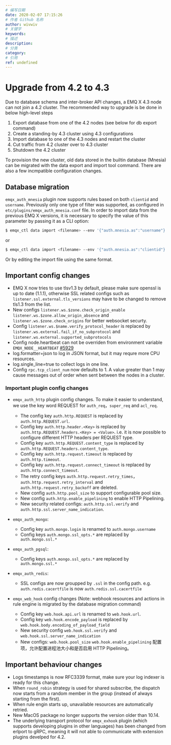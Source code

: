 ```yaml
---
# 编写日期
date: 2020-02-07 17:15:26
# 作者 Github 名称
author: wivwiv
# 关键字
keywords:
# 描述
description:
# 分类
category:
# 引用
ref: undefined
---
```


# Upgrade from 4.2 to 4.3

Due to database schema and inter-broker API changes, a EMQ X 4.3 node can not
join a 4.2 cluster.
The recommended way to upgrade is be done in below high-level steps

1. Export database from one of the 4.2 nodes (see below for db export command)
1. Create a standing-by 4.3 cluster using 4.3 configurations
1. Import database to one of the 4.3 nodes and restart the cluster
1. Cut traffic from 4.2 cluster over to 4.3 cluster
1. Shutdown the 4.2 cluster

To provision the new cluster, old data stored in the builtin database (Mnesia)
can be migrated with the data export and import tool command.
There are also a few incmpatible configuration changes.

## Database migration

`emqx_auth_mnesia` plugin now supports rules based on both `clientid` and `username`.
Previously only one type of filter was supported, as configured in `etc/plugins/emqx_auth_mnesia.conf` file.
In order to import data from the previous EMQ X versions, it is necessary to specify the value of this parameter by passing it as a CLI option:

```bash
$ emqx_ctl data import <filename> --env '{"auth.mnesia.as":"username"}'
```

or

```bash
$ emqx_ctl data import <filename> --env '{"auth.mnesia.as":"clientid"}'
```

Or by editing the import file using the same format.

## Important config changes

- EMQ X now tries to use tlsv1.3 by default, please make sure openssl is up to date (1.1.1), otherwise SSL related configs such as `listener.ssl.external.tls_versions` may have to be changed to remove tls1.3 from the list.
- New configs `listener.ws.$zone.check_origin_enable` `listener.ws.$zone.allow_origin_absence` and `listener.ws.$zone.check_origins` for better websocket securty.
- Config `listener.ws.$name.verify_protocol_header` is replaced by `listener.ws.external.fail_if_no_subprotocol` and `listener.ws.external.supported_subprotocols`
- Config node.heartbeat can not be overriden from environment variable `EMQX_NODE__HEARTBEAT` [#5929](https://github.com/emqx/emqx/issues/5929)
- log.formatter=json to log in JSON format, but it may requre more CPU resources.
- log.single_line=true to collect logs in one line.
- Config `rpc.tcp_client_num` now defaults to 1. A value greater than 1 may cause messages out of order when sent between the nodes in a cluster.

### Important plugin config changes

- `emqx_auth_http` plugin config changes.
  To make it easier to understand, we use the key word REQUEST for `auth_req`，`super_req` and `acl_req`.
  - The config key `auth.http.REQUEST` is replaced by `auth.http.REQUEST.url`.
  - Config key `auth.http.header.<Key>` is replaced by `auth.http.REQUEST.headers.<Key> = <Value>`. i.e. it is now possible to configure different HTTP headers per REQUEST type.
  - Config key `auth.http.REQUEST.content_type` is replaced by `auth.http.REQUEST.headers.content_type`.
  - Config key `auth.http.request.timeout` is replaced by `auth.http.timeout`.
  - Config key `auth.http.request.connect_timeout` is replaced by `auth.http.connect_timeout`.
  - The retry config keys `auth.http.request.retry_times`，`auth.http.request.retry_interval` and `auth.http.request.retry_backoff` are deleted.
  - New config `auth.http.pool_size` to support configurable pool size.
  - New config `auth.http.enable_pipelining` to enable HTTP Pipelining.
  - New security related configs: `auth.http.ssl.verify` and `auth.http.ssl.server_name_indication`.

- `emqx_auth_mongo`:
  - Config key `auth.mongo.login` is renamed to `auth.mongo.username`
  - Config keys `auth.mongo.ssl_opts.*` are replaced by ` auth.mongo.ssl.*`

- `emqx_auth_pgsql`:
  - Config keys `auth.mongo.ssl_opts.*` are replaced by ` auth.mongo.ssl.*`

- `emqx_auth_redis`:
  - SSL configs are now groupped by `.ssl` in the config path. e.g. `auth.redis.cacertfile` is now `auth.redis.ssl.cacertfile`

- `emqx_web_hook` config changes (Note: webhook resources and actions in rule engine is migrated by the database migration command)
  - Config key `web.hook.api.url` is renamed to `web.hook.url`.
  - Config key `web.hook.encode_payload` is replaced by `web.hook.body.encoding_of_payload_field`
  - New security config `web.hook.ssl.verify` and `web.hook.ssl.server_name_indication`
  - New configs: `web.hook.pool_size` `web.hook.enable_pipelining` 配置项，允许配置进程池大小和是否启用 HTTP Pipelining。

## Important behaviour changes

- Logs timestamps is now RFC3339 format, make sure your log indexer is ready for this change.
- When `round_robin` strategy is used for shared subscribe, the dispatch now starts from a random member in the group (instead of always starting from the first).
- When rule engin starts up, unavailable resources are automatically retried.
- New MacOS package no longer supports the version older than 10.14.
- The underlying transport protocol for `emqx_exhook` plugin (which supports developing plugins in other languages) has been changed from erlport to gRPC,
  meaning it will not able to communicate with extension plugins develped for 4.2.

